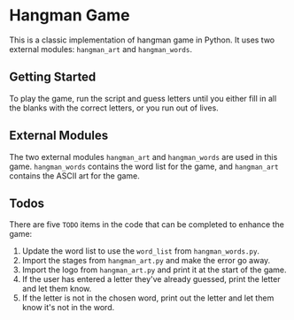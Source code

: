 # Hangman Game

This is a classic implementation of hangman game in Python. It uses two external modules: `hangman_art` and `hangman_words`.

## Getting Started

To play the game, run the script and guess letters until you either fill in all the blanks with the correct letters, or you run out of lives.

## External Modules

The two external modules `hangman_art` and `hangman_words` are used in this game. `hangman_words` contains the word list for the game, and `hangman_art` contains the ASCII art for the game.

## Todos

There are five `TODO` items in the code that can be completed to enhance the game:

1. Update the word list to use the `word_list` from `hangman_words.py`.
2. Import the stages from `hangman_art.py` and make the error go away.
3. Import the logo from `hangman_art.py` and print it at the start of the game.
4. If the user has entered a letter they've already guessed, print the letter and let them know.
5. If the letter is not in the chosen word, print out the letter and let them know it's not in the word.
